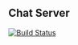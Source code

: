 Chat Server
---
[![Build Status](http://drone.apptree.io/api/badges/chatpongs/node-chat-server/status.svg)](http://drone.apptree.io/chatpongs/node-chat-server)